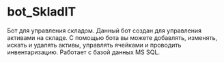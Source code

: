 # bot_SkladIT
Бот для управления складом. Данный бот создан для управления активами на складе. С помощью бота вы можете добавлять, изменять, искать и удалять активы, управлять ячейками и проводить инвентаризацию. Работает с базой данных MS SQL.
